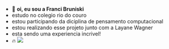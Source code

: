 - 👋 **oi, eu sou a Franci Bruniski**
- estudo no colegio rio do couro 
- estou participando da diciplina de pensamento computacional
- estou realizando esse projeto junto com a Layane Wagner
- esta sendo uma experiencia incrivel!
- &#128293;
![](https://www.mediapost.com.br/assets/uploads/2011/11/o-que-e-html.jpg)
